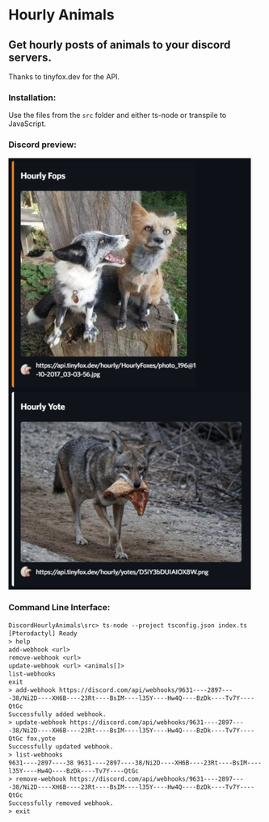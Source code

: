 # Hourly Animals
## Get hourly posts of animals to your discord servers.
Thanks to tinyfox.dev for the API.
### Installation:
Use the files from the `src` folder and either ts-node or transpile to JavaScript.

### Discord preview:
<img src="./previews/Discord.png" width="480">  

### Command Line Interface:  
```
DiscordHourlyAnimals\src> ts-node --project tsconfig.json index.ts
[Pterodactyl] Ready
> help
add-webhook <url>
remove-webhook <url>
update-webhook <url> <animals[]>
list-webhooks
exit
> add-webhook https://discord.com/api/webhooks/9631----2897----38/Ni2D----XH6B----23Rt----BsIM----l35Y----Hw4Q----BzDk----Tv7Y----QtGc
Successfully added webhook.
> update-webhook https://discord.com/api/webhooks/9631----2897----38/Ni2D----XH6B----23Rt----BsIM----l35Y----Hw4Q----BzDk----Tv7Y----QtGc fox,yote
Successfully updated webhook.
> list-webhooks
9631----2897----38 9631----2897----38/Ni2D----XH6B----23Rt----BsIM----l35Y----Hw4Q----BzDk----Tv7Y----QtGc
> remove-webhook https://discord.com/api/webhooks/9631----2897----38/Ni2D----XH6B----23Rt----BsIM----l35Y----Hw4Q----BzDk----Tv7Y----QtGc
Successfully removed webhook.
> exit
```
